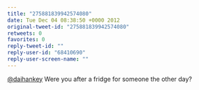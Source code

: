 ```yaml
---
title: "275881839942574080"
date: Tue Dec 04 08:38:50 +0000 2012
original-tweet-id: "275881839942574080"
retweets: 0
favorites: 0
reply-tweet-id: ""
reply-user-id: "68410690"
reply-user-screen-name: ""
---
```

<a href="https://twitter.com/daihankey">@daihankey</a> Were you after a fridge for someone the other day?
